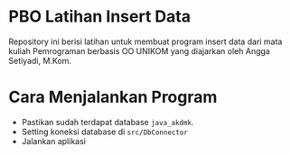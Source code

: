 # PBO Latihan Insert Data
Repository ini berisi latihan untuk membuat program insert data dari mata kuliah Pemrograman berbasis OO UNIKOM yang diajarkan oleh Angga Setiyadi, M.Kom.

# Cara Menjalankan Program
- Pastikan sudah terdapat database `java_akdmk`.
- Setting koneksi database di `src/DbConnector`
- Jalankan aplikasi